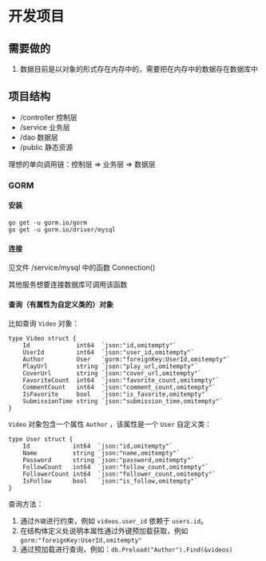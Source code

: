 # 开发项目

## 需要做的
1. 数据目前是以对象的形式存在内存中的，需要把在内存中的数据存在数据库中

## 项目结构
- /controller 控制层
- /service    业务层
- /dao        数据层
- /public     静态资源

理想的单向调用链：控制层 => 业务层 => 数据层

### GORM
#### 安装
```
go get -u gorm.io/gorm
go get -u gorm.io/driver/mysql
```
#### 连接
见文件 /service/mysql 中的函数 Connection()

其他服务想要连接数据库可调用该函数

#### 查询（有属性为自定义类的）对象
比如查询 `Video` 对象：
```
type Video struct {
	Id             int64  `json:"id,omitempty"`
	UserId         int64  `json:"user_id,omitempty"`
	Author         User   `gorm:"foreignKey:UserId,omitempty"`
	PlayUrl        string `json:"play_url,omitempty"`
	CoverUrl       string `json:"cover_url,omitempty"`
	FavoriteCount  int64  `json:"favorite_count,omitempty"`
	CommentCount   int64  `json:"comment_count,omitempty"`
	IsFavorite     bool   `json:"is_favorite,omitempty"`
	SubmissionTime string `json:"submission_time,omitempty"`
}
```
`Video` 对象包含一个属性 `Author` ，该属性是一个 `User` 自定义类：
```
type User struct {
	Id            int64  `json:"id,omitempty"`
	Name          string `json:"name,omitempty"`
	Password      string `json:"password,omitempty"`
	FollowCount   int64  `json:"follow_count,omitempty"`
	FollowerCount int64  `json:"follower_count,omitempty"`
	IsFollow      bool   `json:"is_follow,omitempty"`
}
```
查询方法：
1. 通过`外键`进行约束，例如 `videos.user_id` 依赖于 `users.id`。
2. 在结构体定义处说明本属性通过外键预加载获取，例如`gorm:"foreignKey:UserId,omitempty"`
3. 通过预加载进行查询，例如：`db.Preload("Author").Find(&videos)`
